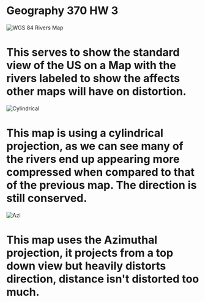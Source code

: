 # Geography 370 HW 3

![WGS 84 Rivers Map](https://user-images.githubusercontent.com/112418269/189021191-4b7e0bf0-a620-43ac-9d53-3e9a53218cdd.png)
# This serves to show the standard view of the US on a Map with the rivers labeled to show the affects other maps will have on distortion.

![Cylindrical](https://user-images.githubusercontent.com/112418269/189022194-a9c88093-3307-479c-bca2-194ae6daf0fe.png)

# This map is using a cylindrical projection, as we can see many of the rivers end up appearing more compressed when compared to that of the previous map. The direction is still conserved. 

![Azi](https://user-images.githubusercontent.com/112418269/189024655-d96ce57d-0bc5-496a-9f28-6b00ab6b4162.png)

# This map uses the Azimuthal projection, it projects from a top down view but heavily distorts direction, distance isn't distorted too much.
